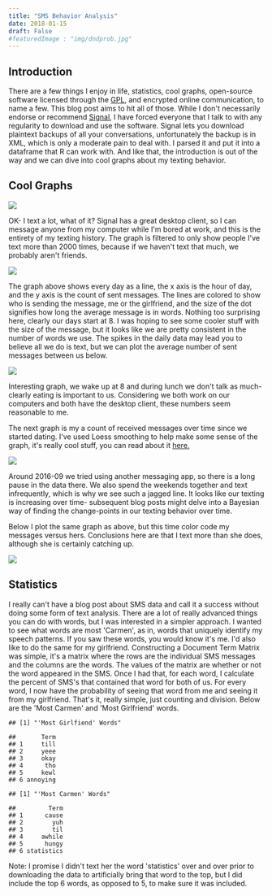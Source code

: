 ```yaml
---
title: "SMS Behavior Analysis"
date: 2018-01-15
draft: False
#featuredImage : "img/dndprob.jpg"
---
```


Introduction
------------

There are a few things I enjoy in life, statistics, cool graphs,
open-source software licensed through the
[GPL](https://en.wikipedia.org/wiki/GNU_General_Public_License#Version_3),
and encrypted online communication, to name a few. This blog post aims
to hit all of those. While I don't necessarily endorse or recommend
[Signal](https://signal.org/), I have forced everyone that I talk to
with any regularity to download and use the software. Signal lets you
download plaintext backups of all your conversations, unfortunately the
backup is in XML, which is only a moderate pain to deal with. I parsed
it and put it into a dataframe that R can work with. And like that, the
introduction is out of the way and we can dive into cool graphs about my
texting behavior.

Cool Graphs
-----------

![](/sms/top_friends-1.png)

OK- I text a lot, what of it? Signal has a great desktop client, so I
can message anyone from my computer while I'm bored at work, and this is
the entirety of my texting history. The graph is filtered to only show
people I've text more than 2000 times, because if we haven't text that
much, we probably aren't friends.

![](/sms/daily_overtime-1.png)

The graph above shows every day as a line, the x axis is the hour of
day, and the y axis is the count of sent messages. The lines are colored
to show who is sending the message, me or the girlfriend, and the size
of the dot signifies how long the average message is in words. Nothing
too surprising here, clearly our days start at 8. I was hoping to see
some cooler stuff with the size of the message, but it looks like we are
pretty consistent in the number of words we use. The spikes in the daily
data may lead you to believe all we do is text, but we can plot the
average number of sent messages between us below.

![](/sms/daily_overtime2-1.png)

Interesting graph, we wake up at 8 and during lunch we don't talk as
much- clearly eating is important to us. Considering we both work on our
computers and both have the desktop client, these numbers seem
reasonable to me.

The next graph is my a count of received messages over time since we
started dating. I've used Loess smoothing to help make some sense of the
graph, it's really cool stuff, you can read about it
[here.](https://en.wikipedia.org/wiki/Local_regression)

![](/sms/yearmo-1.png)

Around 2016-09 we tried using another messaging app, so there is a long
pause in the data there. We also spend the weekends together and text
infrequently, which is why we see such a jagged line. It looks like our
texting is increasing over time- subsequent blog posts might delve into
a Bayesian way of finding the change-points in our texting behavior over
time.

Below I plot the same graph as above, but this time color code my
messages versus hers. Conclusions here are that I text more than she
does, although she is certainly catching up.

![](/sms/yearmo2-1.png)

Statistics
----------

I really can't have a blog post about SMS data and call it a success
without doing some form of text analysis. There are a lot of really
advanced things you can do with words, but I was interested in a simpler
approach. I wanted to see what words are most 'Carmen', as in, words
that uniquely identify my speech patterns. If you saw these words, you
would know it's me. I'd also like to do the same for my girlfriend.
Constructing a Document Term Matrix was simple, it's a matrix where the
rows are the individual SMS messages and the columns are the words. The
values of the matrix are whether or not the word appeared in the SMS.
Once I had that, for each word, I calculate the percent of SMS's that
contained that word for both of us. For every word, I now have the
probability of seeing that word from me and seeing it from my
girlfriend. That's it, really simple, just counting and division. Below
are the 'Most Carmen' and 'Most Girlfriend' words.

    ## [1] "'Most Girlfiend' Words"

    ##       Term
    ## 1     till
    ## 2     yeee
    ## 3     okay
    ## 4      tho
    ## 5     kewl
    ## 6 annoying

    ## [1] "'Most Carmen' Words"

    ##         Term
    ## 1      cause
    ## 2        yuh
    ## 3        til
    ## 4     awhile
    ## 5      hungy
    ## 6 statistics

Note: I promise I didn't text her the word 'statistics' over and over
prior to downloading the data to artificially bring that word to the
top, but I did include the top 6 words, as opposed to 5, to make sure it
was included.
